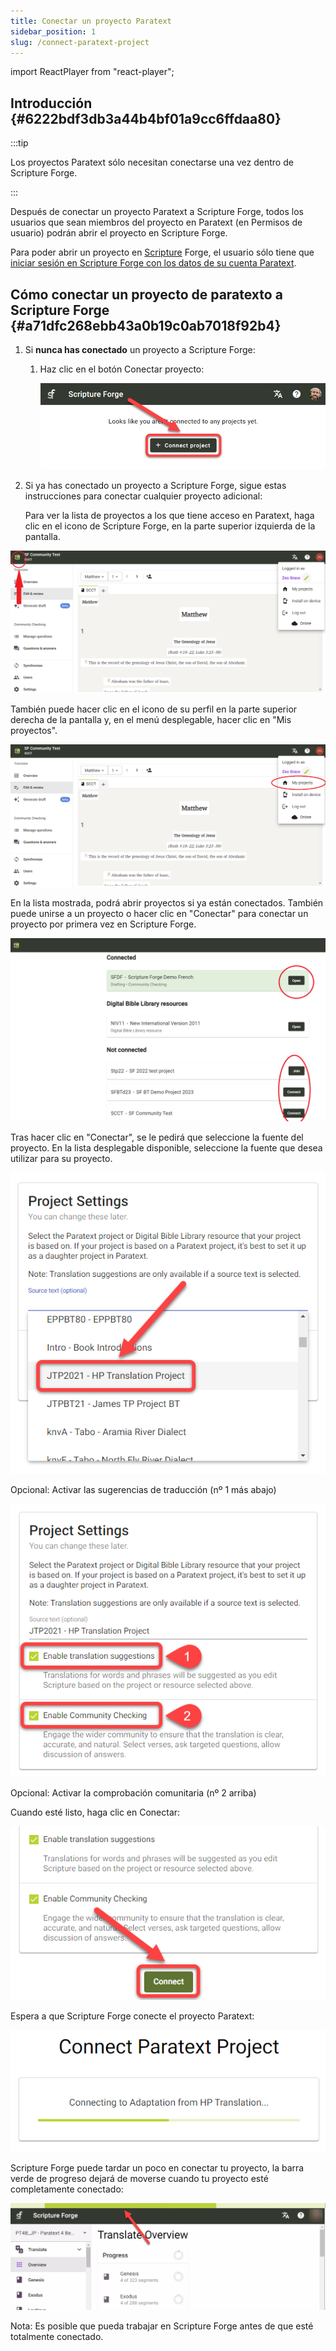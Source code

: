 ```yaml
---
title: Conectar un proyecto Paratext
sidebar_position: 1
slug: /connect-paratext-project
---
```


import ReactPlayer from "react-player";

## Introducción {#6222bdf3db3a44b4bf01a9cc6ffdaa80}


:::tip

Los proyectos Paratext sólo necesitan conectarse una vez dentro de Scripture Forge.

:::




Después de conectar un proyecto Paratext a Scripture Forge, todos los usuarios que sean miembros del proyecto en Paratext (en Permisos de usuario) podrán abrir el proyecto en Scripture Forge.


Para poder abrir un proyecto en [Scripture](/log-in) Forge, el usuario sólo tiene que [iniciar sesión en Scripture Forge con los datos de su cuenta Paratext](/log-in).


<div class="player-wrapper"><ReactPlayer controls url="https://youtu.be/exEJxc19Zm4" /></div>

## Cómo conectar un proyecto de paratexto a Scripture Forge {#a71dfc268ebb43a0b19c0ab7018f92b4}

1. Si **nunca has conectado** un proyecto a Scripture Forge:
    1. Haz clic en el botón Conectar proyecto:

        ![](./268421786.png)

2. Si ya has conectado un proyecto a Scripture Forge, sigue estas instrucciones para conectar cualquier proyecto adicional:

    Para ver la lista de proyectos a los que tiene acceso en Paratext, haga clic en el icono de Scripture Forge, en la parte superior izquierda de la pantalla.


![](./2112594915.png)


También puede hacer clic en el icono de su perfil en la parte superior derecha de la pantalla y, en el menú desplegable, hacer clic en "Mis proyectos".


![](./1201536679.png)


En la lista mostrada, podrá abrir proyectos si ya están conectados. También puede unirse a un proyecto o hacer clic en "Conectar" para conectar un proyecto por primera vez en Scripture Forge.


![](./1783795116.png)


Tras hacer clic en "Conectar", se le pedirá que seleccione la fuente del proyecto. En la lista desplegable disponible, seleccione la fuente que desea utilizar para su proyecto.


![](./1628956354.png)


Opcional: Activar las sugerencias de traducción (nº 1 más abajo)


![](./440460267.png)


Opcional: Activar la comprobación comunitaria (nº 2 arriba)


Cuando esté listo, haga clic en Conectar:


![](./210173750.png)


Espera a que Scripture Forge conecte el proyecto Paratext:


![](./1421415415.png)


Scripture Forge puede tardar un poco en conectar tu proyecto, la barra verde de progreso dejará de moverse cuando tu proyecto esté completamente conectado:


![](./672841105.png)


Nota: Es posible que pueda trabajar en Scripture Forge antes de que esté totalmente conectado.

